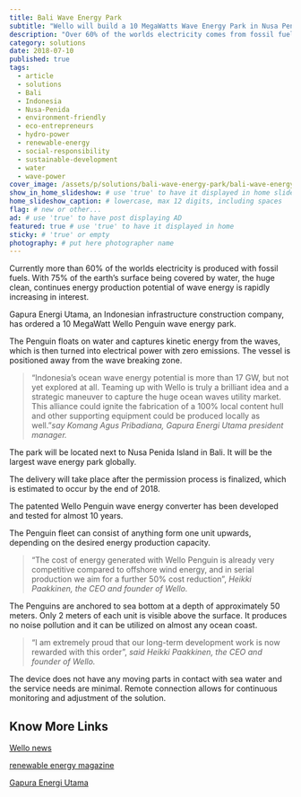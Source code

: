 ```yaml
---
title: Bali Wave Energy Park
subtitle: "Wello will build a 10 MegaWatts Wave Energy Park in Nusa Penida an island close to Bali."
description: "Over 60% of the worlds electricity comes from fossil fuels. Wello Penguin floats on water capturing ocean kinetic energy. Electricity without emissions."
category: solutions
date: 2018-07-10
published: true
tags:
  - article
  - solutions
  - Bali
  - Indonesia
  - Nusa-Penida
  - environment-friendly
  - eco-entrepreneurs
  - hydro-power
  - renewable-energy
  - social-responsibility
  - sustainable-development
  - water
  - wave-power
cover_image: /assets/p/solutions/bali-wave-energy-park/bali-wave-energy-park.jpg
show_in_home_slideshow: # use 'true' to have it displayed in home slideshow
home_slideshow_caption: # lowercase, max 12 digits, including spaces
flag: # new or other...
ad: # use 'true' to have post displaying AD
featured: true # use 'true' to have it displayed in home
sticky: # 'true' or empty
photography: # put here photographer name
---
```

Currently more than 60% of the worlds electricity is produced with fossil fuels. With 75% of the earth’s surface being covered by water, the huge clean, continues energy production potential of wave energy is rapidly increasing in interest.

Gapura Energi Utama, an Indonesian infrastructure construction company, has ordered a 10 MegaWatt Wello Penguin wave energy park.

The Penguin floats on water and captures kinetic energy from the waves, which is then turned into electrical power with zero emissions. The vessel is positioned away from the wave breaking zone.

>“Indonesia’s ocean wave energy potential is more than 17 GW, but not yet explored at all. Teaming up with Wello is truly a brilliant idea and a strategic maneuver to capture the huge ocean waves utility market. This alliance could ignite the fabrication of a 100% local content hull and other supporting equipment could be produced locally as well.”_say Komang Agus Pribadiana, Gapura Energi Utama president manager._

The park will be located next to Nusa Penida Island in Bali. It will be the largest wave energy park globally.

The delivery will take place after the permission process is finalized, which is estimated to occur by the end of 2018.

The patented Wello Penguin wave energy converter has been developed and tested for almost 10 years.

The Penguin fleet can consist of anything form one unit upwards, depending on the desired energy production capacity.

>“The cost of energy generated with Wello Penguin is already very competitive compared to offshore wind energy, and in serial production we aim for a further 50% cost reduction”, _Heikki Paakkinen, the CEO and founder of Wello._

The Penguins are anchored to sea bottom at a depth of approximately 50 meters. Only 2 meters of each unit is visible above the surface. It produces no noise pollution and it can be utilized on almost any ocean coast.

>“I am extremely proud that our long-term development work is now rewarded with this order”, _said Heikki Paakkinen, the CEO and founder of Wello._

The device does not have any moving parts in contact with sea water and the service needs are minimal. Remote connection allows for continuous monitoring and adjustment of the solution.



## Know More Links

[Wello news](https://wello.eu/2017/12/28/wello-supplying-10-mw-wave-energy-park-bali/)

[renewable energy magazine](https://www.renewableenergymagazine.com/ocean_energy/wello-to-deliver-10-mw-wave-energy-20180115)

[Gapura Energi Utama](http://gapuraeu.com/)
